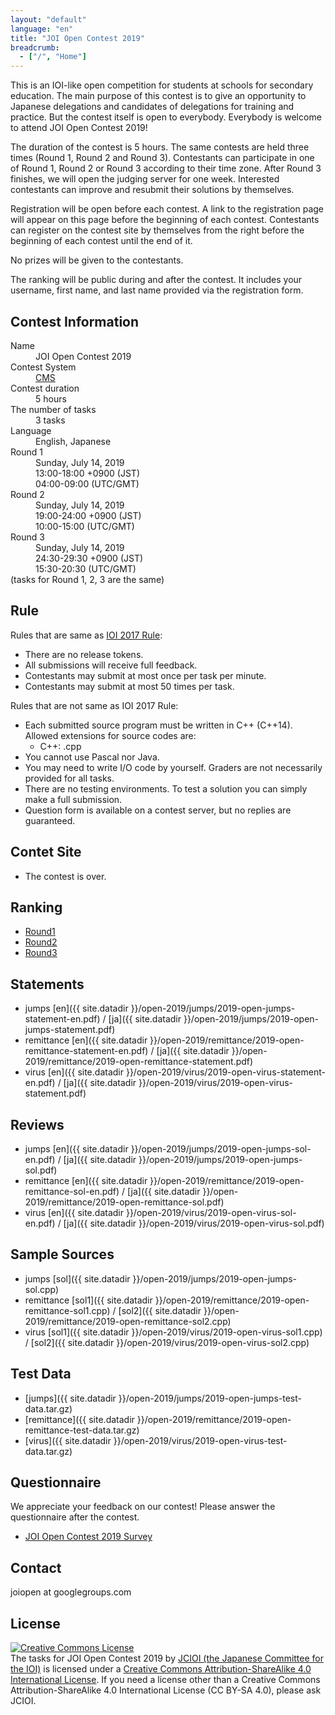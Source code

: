```yaml
---
layout: "default"
language: "en"
title: "JOI Open Contest 2019"
breadcrumb:
  - ["/", "Home"]
---
```


This is an IOI-like open competition for students at schools
for secondary education.
The main purpose of this contest is to give an opportunity to
Japanese delegations and candidates of delegations for training
and practice. But the contest itself is open to everybody.
Everybody is welcome to attend JOI Open Contest 2019!

The duration of the contest is 5 hours.
The same contests are held three times (Round 1, Round 2 and Round 3).
Contestants can participate in one of Round 1, Round 2 or Round 3 according to their
time zone. After Round 3 finishes, we will open the judging server
for one week. Interested contestants can improve and resubmit
their solutions by themselves.

Registration will be open before each contest.
A link to the registration page will appear on this page
before the beginning of each contest.
Contestants can register on the contest site by themselves from
the right before the beginning of each contest until the end of it.

No prizes will be given to the contestants.

The ranking will be public during and after the contest.
It includes your username, first name, and last name provided via the registration form.

## Contest Information

<dl>
  <dt>Name</dt>
  <dd>JOI Open Contest 2019</dd>

  <dt>Contest System</dt>
  <dd>
  <a href="https://github.com/cms-dev/cms/">CMS</a>
  </dd>

  <dt>Contest duration</dt>
  <dd>5 hours</dd>

  <dt>The number of tasks</dt>
  <dd>3 tasks</dd>

  <dt>Language</dt>
  <dd>English, Japanese</dd>

  <dt>Round 1</dt>
  <dd>Sunday, July 14, 2019</dd>
  <dd>13:00-18:00 +0900 (JST)</dd>
  <dd>04:00-09:00 (UTC/GMT)</dd>

  <dt>Round 2</dt>
  <dd>Sunday, July 14, 2019</dd>
  <dd>19:00-24:00 +0900 (JST)</dd>
  <dd>10:00-15:00 (UTC/GMT)</dd>

  <dt>Round 3</dt>
  <dd>Sunday, July 14, 2019</dd>
  <dd>24:30-29:30 +0900 (JST)</dd>
  <dd>15:30-20:30 (UTC/GMT)</dd>

  <dt>(tasks for Round 1, 2, 3 are the same)</dt>
</dl>

## Rule

Rules that are same as
[IOI 2017 Rule](http://ioi2017.org/contest/rules/):

- There are no release tokens.
- All submissions will receive full feedback.
- Contestants may submit at most once per task per minute.
- Contestants may submit at most 50 times per task.

Rules that are not same as IOI 2017 Rule:

- Each submitted source program must be written in C++ (C++14).
  Allowed extensions for source codes are:
  - C++: .cpp
- You cannot use Pascal nor Java.
- You may need to write I/O code by yourself.
  Graders are not necessarily provided for all tasks.
- There are no testing environments.
  To test a solution you can simply make a full submission.
- Question form is available on a contest server,
  but no replies are guaranteed.

## Contet Site

- The contest is over.

## Ranking

- [Round1](ranking-round1.html)
- [Round2](ranking-round2.html)
- [Round3](ranking-round3.html)

## Statements

- jumps [en]({{ site.datadir }}/open-2019/jumps/2019-open-jumps-statement-en.pdf) / [ja]({{ site.datadir }}/open-2019/jumps/2019-open-jumps-statement.pdf)
- remittance [en]({{ site.datadir }}/open-2019/remittance/2019-open-remittance-statement-en.pdf) / [ja]({{ site.datadir }}/open-2019/remittance/2019-open-remittance-statement.pdf)
- virus [en]({{ site.datadir }}/open-2019/virus/2019-open-virus-statement-en.pdf) / [ja]({{ site.datadir }}/open-2019/virus/2019-open-virus-statement.pdf)

## Reviews

- jumps [en]({{ site.datadir }}/open-2019/jumps/2019-open-jumps-sol-en.pdf) / [ja]({{ site.datadir }}/open-2019/jumps/2019-open-jumps-sol.pdf)
- remittance [en]({{ site.datadir }}/open-2019/remittance/2019-open-remittance-sol-en.pdf) / [ja]({{ site.datadir }}/open-2019/remittance/2019-open-remittance-sol.pdf)
- virus [en]({{ site.datadir }}/open-2019/virus/2019-open-virus-sol-en.pdf) / [ja]({{ site.datadir }}/open-2019/virus/2019-open-virus-sol.pdf)

## Sample Sources

- jumps [sol]({{ site.datadir }}/open-2019/jumps/2019-open-jumps-sol.cpp)
- remittance [sol1]({{ site.datadir }}/open-2019/remittance/2019-open-remittance-sol1.cpp) / [sol2]({{ site.datadir }}/open-2019/remittance/2019-open-remittance-sol2.cpp)
- virus [sol1]({{ site.datadir }}/open-2019/virus/2019-open-virus-sol1.cpp) / [sol2]({{ site.datadir }}/open-2019/virus/2019-open-virus-sol2.cpp)

## Test Data

- [jumps]({{ site.datadir }}/open-2019/jumps/2019-open-jumps-test-data.tar.gz)
- [remittance]({{ site.datadir }}/open-2019/remittance/2019-open-remittance-test-data.tar.gz)
- [virus]({{ site.datadir }}/open-2019/virus/2019-open-virus-test-data.tar.gz)

## Questionnaire

We appreciate your feedback on our contest!
Please answer the questionnaire after the contest.

- [JOI Open Contest 2019 Survey](https://forms.gle/wTDs2MuhrFJz2TNB7)

## Contact

joiopen at googlegroups.com

## License

<a rel="license" href="http://creativecommons.org/licenses/by-sa/4.0/"><img alt="Creative Commons License" style="border-width:0" src="https://i.creativecommons.org/l/by-sa/4.0/80x15.png" /></a><br /><span xmlns:dct="http://purl.org/dc/terms/" property="dct:title">The tasks for JOI Open Contest 2019</span> by <a xmlns:cc="http://creativecommons.org/ns#" href="https://www.ioi-jp.org/" property="cc:attributionName" rel="cc:attributionURL">JCIOI (the Japanese Committee for the IOI)</a> is licensed under a <a rel="license" href="http://creativecommons.org/licenses/by-sa/4.0/">Creative Commons Attribution-ShareAlike 4.0 International License</a>. If you need a license other than a Creative Commons Attribution-ShareAlike 4.0 International License (CC BY-SA 4.0), please ask JCIOI.

